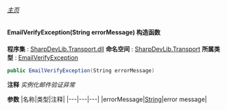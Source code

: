 ###### [主页](./Index.md "主页")
#### EmailVerifyException(String errorMessage) 构造函数
**程序集** : [SharpDevLib.Transport.dll](./SharpDevLib.Transport.assembly.md "SharpDevLib.Transport.dll")
**命名空间** : [SharpDevLib.Transport](./SharpDevLib.Transport.namespace.md "SharpDevLib.Transport")
**所属类型** : [EmailVerifyException](./SharpDevLib.Transport.EmailVerifyException.md "EmailVerifyException")
``` csharp
public EmailVerifyException(String errorMessage)
```
**注释**
*实例化邮件验证异常*

**参数**
|名称|类型|注释|
|---|---|---|
|errorMessage|[String](https://learn.microsoft.com/en-us/dotnet/api/system.string "String")|error message|


